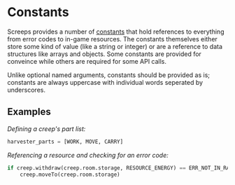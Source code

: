 # Constants

Screeps provides a number of [constants](http://docs.screeps.com/api/#Constants) that hold references to everything from error codes to in-game resources. The constants themselves either store some kind of value \(like a string or integer\) or are a reference to data structures like arrays and objects. Some constants are provided for conveince while others are required for some API calls.

Unlike optional named arguments, constants should be provided as is; constants are always uppercase with individual words seperated by underscores.

## Examples

_Defining a creep's part list:_

```python
harvester_parts = [WORK, MOVE, CARRY]
```

_Referencing a resource and checking for an error code:_

```python
if creep.withdraw(creep.room.storage, RESOURCE_ENERGY) == ERR_NOT_IN_RANGE:
    creep.moveTo(creep.room.storage)
```

